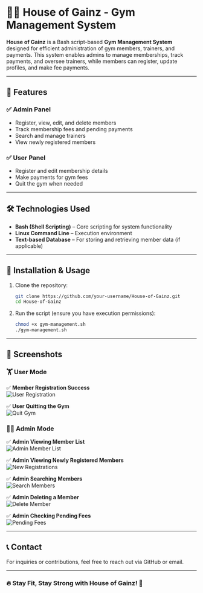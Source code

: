 # 🏋️‍♂️ House of Gainz - Gym Management System

**House of Gainz** is a Bash script-based **Gym Management System** designed for efficient administration of gym members, trainers, and payments. This system enables admins to manage memberships, track payments, and oversee trainers, while members can register, update profiles, and make fee payments.

---

## 🚀 Features

### ✅ **Admin Panel**
- Register, view, edit, and delete members
- Track membership fees and pending payments
- Search and manage trainers
- View newly registered members

### ✅ **User Panel**
- Register and edit membership details
- Make payments for gym fees
- Quit the gym when needed

---

## 🛠️ Technologies Used
- **Bash (Shell Scripting)** – Core scripting for system functionality
- **Linux Command Line** – Execution environment
- **Text-based Database** – For storing and retrieving member data (if applicable)

---

## 📌 Installation & Usage

1. Clone the repository:
   ```bash
   git clone https://github.com/your-username/House-of-Gainz.git
   cd House-of-Gainz
   ```

2. Run the script (ensure you have execution permissions):
   ```bash
   chmod +x gym-management.sh
   ./gym-management.sh
   ```

---

## 📸 Screenshots

### 🏋️ **User Mode**
✅ **Member Registration Success**  
![User Registration](https://github.com/user-attachments/assets/77f5673a-1779-432a-9f91-a9238c086ca5)

✅ **User Quitting the Gym**  
![Quit Gym](https://github.com/user-attachments/assets/28be51ab-5715-4367-812c-7ab8b2a16d26)

### 👨‍💼 **Admin Mode**
✅ **Admin Viewing Member List**  
![Admin Member List](https://github.com/user-attachments/assets/562eff0a-6d7f-46e7-bbcd-04e62d190a93)

✅ **Admin Viewing Newly Registered Members**  
![New Registrations](https://github.com/user-attachments/assets/11e29667-686e-421e-8c4a-8d101f2f8472)

✅ **Admin Searching Members**  
![Search Members](https://github.com/user-attachments/assets/1a740278-714c-48b1-882d-75064aaec932)

✅ **Admin Deleting a Member**  
![Delete Member](https://github.com/user-attachments/assets/bd2dffa7-cf79-4740-abc6-0cedbd547580)

✅ **Admin Checking Pending Fees**  
![Pending Fees](https://github.com/user-attachments/assets/a9d108b0-e520-4d04-b782-a248cdce96dc)

---

## 📞 Contact
For inquiries or contributions, feel free to reach out via GitHub or email.

---

### 🔥 Stay Fit, Stay Strong with **House of Gainz**! 💪


   




